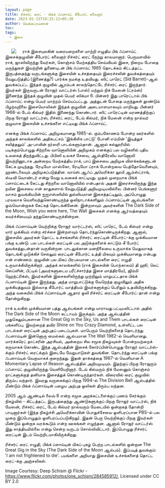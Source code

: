 ```yaml
---
layout: page
title: ரிச்சர்ட் ரைட் - பிங்க் ஃப்ளாய்ட் கீபோர்ட் கலைஞர்
date: 2023-01-15T19:25:11+05:30
author: வெங்கட்ரமணன்
toc:
tags:
  - இசை
---
```

<img clear="none" align="left" hspace="20" src="/images/Rickwright.jpg" >ராக் இசையுலகின் வரையறைகளை மாற்றி எழுதிய பிங் ஃப்ளாய்ட் இசைக்குழுவின் கீபோர்ட் கலைஞர் ரிச்சர்ட் ரைட் நேற்று காலமானார். பெருமளவில் ராக், ஜாஸிலிருந்து வேர்கள், கொஞ்சம் மேற்கத்திய செவ்வியல் இசை, நிறைய போதை மருந்துகள் இவற்றின் துணையுடன் பிங் ஃப்ளாய்ட் 1965 தொடக்கம் கிட்டத்தட்ட இருபத்தைந்து வருடங்களுக்கு இசையின் உச்சத்தையும் இரைச்சலின் துவக்கத்தையும் வேறுபடுத்திப் (இணைத்து?) பார்க்க நமக்கு உதவியது. ஸிட் பாரெட் (Sid Barret)-ஆல் துவக்கப்பட்ட இந்தக் குழுவில் ஆரம்பக் காலந்தொட்டே ரிச்சர்ட் ரைட் இருந்தார்.  இவர்கள் இருவருடன் ரோஜர் வாட்டர்ஸ் (பாஸ்) மற்றும் நிக் மேஸன் (ட்ரம்ஸ்) இணைந்த இந்தக் குழுவின் முதல் பெயர் ஸிக்மா 6. பின்னர் இது பாரெட்டால் பிங் ஃப்ளாய்ட் என்று பெயர் மாற்றம் செய்யப்பட்டது. அத்துடன் போதை மருந்துகள் தூண்டும் பிழற்வுநிலை இசையொலிகள் இந்தக் குழுவின் அடையாளமாகவும் மாறியது.   பின்னர் 1968-ல் டேவ் கில்மர் இதில் இணைந்து கொண்டார். ஸிட் பாரெட்டின் மரணத்திற்குப் பிறகு ரோஜர் வாட்டர்ஸ், ரிச்சர்ட் ரைட், டேவ் கில்மர், நிக் மேஸன் என்ற நால்வர் குழுவாக இசையின் உச்சங்களை எட்டியது பிங்க் ஃப்ளாய்ட்.

எனக்கு பிங்க் ஃப்ளாய்ட் அறிமுகமானது 1985-ல்.  கும்பகோணம் போன்ற ஊர்களில் அந்தக் காலங்களில் அதிகபட்சம் 'இங்கிலீசு பாட்டு' போனி எம்மின் 'இடித்துச் சலித்தலும்' அ-பாவின் நர்ஸரி பாடல்களும்தான். ஆனால் கல்லூரியில் படிக்கும்பொழுது சிற்றலை வானொலியின் அறிமுகம் எனக்குப் பல வழிகளில் புதிய உலகைத் திறந்துவிட்டது.  பிபிஸி உலகச் சேவை, ஆஸ்திரேலிய வானொலி இவற்றினூடாக அன்றைய மேற்கத்திய ராக், பாப் இசையை அறிமுக விளக்கங்களுடன் கேட்க முடிந்தது. ரேடியோ மாஸ்கோ, ரேடியோ ப்ராக் போன்றவை பெத்தோவெனையும், ஹண்டலையும் அறிமுகப்படுத்தின.  வாய்ஸ் ஆஃப் அமெரிக்கா லூயி ஆம்ஸ்ட்ராங், ஸ்டீவி வொண்டர் என்று வேறு உலகைக் காட்டியது.  முதல் முறையாக பிங்க் ப்ளாய்ட்டைக் கேட்டது சிற்றலை வானொலியில் என்பதால் அதன் இரைச்சலிருந்து இந்த நவீன இசையை என் காதுகளால் வேறுபடுத்தி அறியமுடியவில்லை.  பின்னர் பெங்களூர் வாசம் துவங்கியபின் ஐஐஎஸ்ஸியில் துல்லியமான இசைத்தட்டிலும், அப்பொழுது பரவலாக வெளிவந்துகொண்டிருந்த ஒலிநாடாக்களிலும் ஃப்ளாய்ட்டின் ஆல்பங்களை ஒவ்வொன்றாகக் கேட்கத் தொடங்கினேன்.  இன்றளவும் அவர்களின் The Dark Side of the Moon, Wish you were here, The Wall இசைகள் எனக்கு ஆர்வத்தையும் கவர்ச்சியையும் தந்துகொண்டிருக்கின்றன. 

பிங்க் ஃப்ளாய்டின் வெற்றிக்கு ரோஜர் வார்ட்டர்ஸ், ஸிட் பாரெட், டேவ் கில்மர் என்று யார் முக்கியம் என்ற சர்ச்சை இன்றளவும் தொடர்ந்துகொண்டிருக்கிறது. ஆனால், இசையில்  அவர்கள் தொட்ட உச்சங்களில் ரிச்சர்ட் ரைட்டின் கீபோர்ட்-க்கு முக்கியமான பங்கு உண்டு.  பல பாடல்கள் ரைட்டின் பல அடுக்குகளைக் காட்டும் கீ போர்ட் துவக்கத்துடன்தான்  வருகின்றன.  பாடலுக்கான மனநிலையை உருவாக்க மெதுவாகத் தொடங்கி முடுக்கிச் செல்லும் ரைட்டின் கீபோர்ட் உத்தி மிகவும் முக்கியமானது என்பது என் எண்ணம். குழுவின் பல மிகப் பிரபலமான பாடல்களை ரைட் எழுதி உருவாக்கியிருக்கிறார்.  அந்தக் காலங்களில் (ராக் இசையின் பொற்காலம்) தி ஹூ, லெட் ஸெப்ளின், பீட்டில் (அவர்களுடைய பரீட்ச்சார்த்த இசை மாத்திரமே), ஜிம்மி ஹெந்ட்ரிக்ஸ், இவர்களின் இசைகளிலிருந்து முற்றிலும் மாறுபட்டதாக பிங்க் ஃபளாய்டின் இசை இருந்தது. அந்த மாறுபாட்டுக்கு வேறெந்த குழுவிலும் அதிக முக்கியத்துவம் இல்லாத கீபோர்ட் வாத்தியம் இவர்களுக்குப் பெரிதும் உதவியிருக்கிறது. அந்த வகையில் பிங்க் ஃப்ளாய்டின் ஆதார ஒலி ரிச்சர்ட் ரைட்டின் கீபோர்ட்-தான் என்று தோன்றுகிறது. 

ராக் உலகில் முக்கியமான பத்து ஆல்பங்கள் என்று யாராவது பட்டியலிட்டால் அதில் The Dark Side of the Moon கட்டாயம் இருக்கும். அந்த ஆல்பத்தின் முதுகெலும்புகளான The Great Gig in the Sky, Us and Them பாடல்கள் ரைட்டின் பங்களிப்பு.   இவற்றைத் தவிர Shine on You Crazy Diamond, உள்ளிட்ட பல பாடல்கள் ரைட்டின் அற்புதப் படைப்புகள். மாபெரும் வெற்றிகளைத் தொடர்ந்து ஃபளாய்டின் இன்னொரு மைல்கல் ஆல்பமான  The Wall 1982-ல் வெளியானது.  மார்க்கரெட் தாட்சரின் அரசியல், அன்றைய சில சமூக நிகழ்வுகள் போன்றவற்றைக் கருவாகக் கொண்ட இந்த ஆல்பத்தின் இசைக் கோர்ப்பின்பொழுது ரோஜர் வாட்டர்ஸ்-க்கும் ரிச்சர்ட் ரைட்க்கும் இடையே வேறுபாடுகள் துவங்கின.  தொடர்ந்து ரைட்டின் பங்கு ஃபளாய்டில் வெகுவாகக் குறைந்தது.  இதன் தாக்கத்தை 1987-ல் வெளியான A Momentary Lapse of Reason ஆல்பத்தில் அறியமுடியும்.  இதற்குப் பிறகு ரோஜரும் ப்ஃளாய்ட் குழுவிலிருந்து வெளியேறினார். டேவ் கில்மரும் நிக் மேஸனும் கொஞ்சம் நாட்களுக்குத் தனியாக இசைத்துக் கொண்டிருந்தார்கள். விரைவில் ரைட் குழுவில் திரும்ப வந்தார். இவரது வருகைக்குப் பிறகு 1994-ல் The Division Bell ஆல்பத்தில் மீண்டும் பிங்க் ஃப்ளாய்டின் பழைய அற்புத ஒலிகள் திரும்ப வந்தன. 

2005 ஆம் ஆண்டில் லைவ் 8 என்ற சமூக அறக்கட்டளைக்குப் பணம் சேர்க்கும் நிகழ்வில் - கிட்டத்தட்ட இருபத்தைந்து ஆண்டுகளுக்குப் பிறகு ரோஜர் வாட்டர்ஸ், நிக் மேஸன், ரிச்சர்ட் ரைட், டேவ் கில்மர் நால்வரும் மேடையில் ஒன்றாகத் தோன்றி பாடினார்கள் (இந்த நிகழ்ச்சி அமெரிக்காவின் பொதுச்சேவை ஒளிபரப்பான PBS-ல் பல முறை இப்பொழுதும் ஒளிபரப்பப்படுகிறது).   இதன் பெரு வெற்றிக்குப் பிறகு இவர்கள் மீண்டும் ஒன்றாக வரக்கூடும் என்ற ஊகங்கள் எழுந்தன. ஆனால் ரோஜர் வாட்டர்ஸ் இது சாத்தியமில்லை என்று சென்ற வருடம் சொல்லிவிட்டார். இப்பொழுது ரிச்சர்ட் ரைட்டின் இடம் வெற்றிடமாகியிருக்கிறது. 

ரிச்சர்ட் ரைட் எழுதி, பிங்க் ப்ளாய்டின் மிகப் புகழ் பெற்ற பாடல்களில் ஒன்றான The Great Gig in the Sky (The Dark Side of the Moon ஆல்பம்).  இப்படித் துவங்கும்:  'I am not frightened to die'.  பயங்களை அறியாது இசையின் உச்சங்களைத் தொட்ட ரைட்-க்கு அஞ்சலிகள். 

Image Courtesy: Deep Schism @ Flickr - https://www.flickr.com/photos/one_schism/284585912/, Licensed under CC BY 2.0